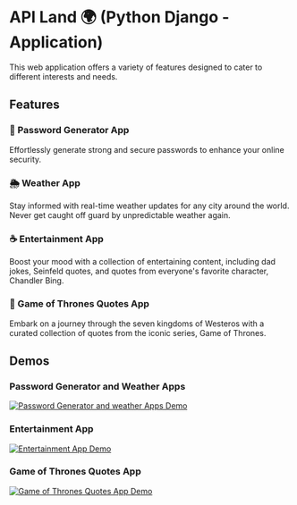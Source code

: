 # API Land 🌍 (Python Django - Application)

This web application offers a variety of features designed to cater to different interests and needs.

## Features

### 🔐 Password Generator App
Effortlessly generate strong and secure passwords to enhance your online security.

### 🌦️ Weather App
Stay informed with real-time weather updates for any city around the world. Never get caught off guard by unpredictable weather again.

### ☕ Entertainment App
Boost your mood with a collection of entertaining content, including dad jokes, Seinfeld quotes, and quotes from everyone's favorite character, Chandler Bing.

### 🐉 Game of Thrones Quotes App
Embark on a journey through the seven kingdoms of Westeros with a curated collection of quotes from the iconic series, Game of Thrones.

## Demos
### Password Generator and Weather Apps
[![Password Generator and weather Apps Demo](https://drive.google.com/uc?export=view&id=1tnK-7LWVdH2YzFe9YjrS0s_mXDnzdTdg)](https://drive.google.com/file/d/1shyv4F7ZOOSuRUtcXUEXCoJXnTuLg6vp/preview)

### Entertainment App
[![Entertainment App Demo](https://drive.google.com/uc?export=view&id=1SpP5ozMVH-x3ZVvKea2SH-lpj-kEPZ6U)](https://drive.google.com/file/d/1rglFvrt_OTmH5vKrcBxUbvoaD9hqplIU/preview)

### Game of Thrones Quotes App
[![Game of Thrones Quotes App Demo](https://drive.google.com/uc?export=view&id=1aKkD2RldXml085O24xvT9571zaB0dWQE)](https://drive.google.com/file/d/1OOy7L615A9huzUVgTkEL6NKYqO-ijKaK/preview)
